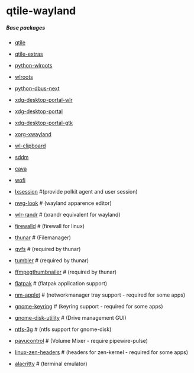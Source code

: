 # qtile-wayland

##### Base packages ####

- [qtile](https://archlinux.org/packages/extra/x86_64/qtile/)
- [qtile-extras](https://aur.archlinux.org/packages/qtile-extras)
- [python-wlroots](https://archlinux.org/packages/extra/x86_64/python-pywlroots/)
- [wlroots](https://archlinux.org/packages/extra/x86_64/wlroots/)
- [python-dbus-next](https://archlinux.org/packages/extra/any/python-dbus-next/)
- [xdg-desktop-portal-wlr](https://archlinux.org/packages/extra/x86_64/xdg-desktop-portal-wlr/)
- [xdg-desktop-portal](https://archlinux.org/packages/extra/x86_64/xdg-desktop-portal/)
- [xdg-desktop-portal-gtk]()
- [xorg-xwayland]()
- [wl-clipboard]()
- [sddm]()
- [cava]()
- [wofi]()



- [lxsession]() #(provide polkit agent and user session)
- [nwg-look]()  # (wayland apparence editor)
- [wlr-randr]() # (xrandr equivalent for wayland)
- [firewalld]() # (firewall for linux)
- [thunar]() # (Filemanager)
- [gvfs]() # (required by thunar)
- [tumbler]() # (required by thunar)
- [ffmpegthumbnailer]() # (required by thunar)
- [flatpak]() # (flatpak application support)
- [nm-applet]() # (networkmanager tray support - required for some apps)
- [gnome-keyring]() # (keyring support - required for some apps)
- [gnome-disk-utility]() # (Drive management GUI)
- [ntfs-3g]() # (ntfs support for gnome-disk)
- [pavucontrol]() # (Volume Mixer - require pipewire-pulse)
- [linux-zen-headers]() # (headers for zen-kernel - required for some apps)
- [alacritty]() # (terminal emulator)
